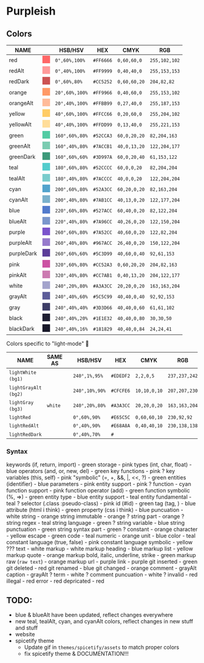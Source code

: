 # Purpleish

## Colors

|  NAME        |                                      |  HSB/HSV         |  HEX        |  CMYK          |  RGB            |
|--------------|--------------------------------------|------------------|-------------|----------------|-----------------|
|  red         |![img](./assets/colors/red.png)       |  `0°,60%,100%`   |  `#FF6666`  |  `0,60,60,0`   |  `255,102,102`  |
|  redAlt      |![img](./assets/colors/redAlt.png)    |  `0°,40%,100%`   |  `#FF9999`  |  `0,40,40,0`   |  `255,153,153`  |
|  redDark     |![img](./assets/colors/redDark.png)   |  `0°,60%,80%`    |  `#CC5252`  |  `0,60,60,20`  |  `204,82,82`    |
|  orange      |![img](./assets/colors/orange.png)    |  `20°,60%,100%`  |  `#FF9966`  |  `0,40,60,0`   |  `255,153,102`  |
|  orangeAlt   |![img](./assets/colors/orangeAlt.png) |  `20°,40%,100%`  |  `#FFBB99`  |  `0,27,40,0`   |  `255,187,153`  |
|  yellow      |![img](./assets/colors/yellow.png)    |  `40°,60%,100%`  |  `#FFCC66`  |  `0,20,60,0`   |  `255,204,102`  |
|  yellowAlt   |![img](./assets/colors/yellowAlt.png) |  `40°,40%,100%`  |  `#FFDD99`  |  `0,13,40,0`   |  `255,221,153`  |
|  green       |![img](./assets/colors/green.png)     |  `160°,60%,80%`  |  `#52CCA3`  |  `60,0,20,20`  |  `82,204,163`   |
|  greenAlt    |![img](./assets/colors/greenAlt.png)  |  `160°,40%,80%`  |  `#7ACCB1`  |  `40,0,13,20`  |  `122,204,177`  |
|  greenDark   |![img](./assets/colors/greenDark.png) |  `160°,60%,60%`  |  `#3D997A`  |  `60,0,20,40`  |  `61,153,122`   |
|  teal        |![img](./assets/colors/teal.png)      |  `180°,60%,80%`  |  `#52CCCC`  |  `60,0,0,20`   |  `82,204,204`   |
|  tealAlt     |![img](./assets/colors/tealAlt.png)   |  `180°,40%,80%`  |  `#7ACCCC`  |  `40,0,0,20`   |  `122,204,204`  |
|  cyan        |![img](./assets/colors/cyan.png)      |  `200°,60%,80%`  |  `#52A3CC`  |  `60,20,0,20`  |  `82,163,204`   |
|  cyanAlt     |![img](./assets/colors/cyanAlt.png)   |  `200°,40%,80%`  |  `#7AB1CC`  |  `40,13,0,20`  |  `122,177,204`  |
|  blue        |![img](./assets/colors/blue.png)      |  `220°,60%,80%`  |  `#527ACC`  |  `60,40,0,20`  |  `82,122,204`   |
|  blueAlt     |![img](./assets/colors/blueAlt.png)   |  `220°,40%,80%`  |  `#7A96CC`  |  `40,26,0,20`  |  `122,150,204`  |
|  purple      |![img](./assets/colors/purple.png)    |  `260°,60%,80%`  |  `#7A52CC`  |  `40,60,0,20`  |  `122,82,204`   |
|  purpleAlt   |![img](./assets/colors/purpleAlt.png) |  `260°,40%,80%`  |  `#967ACC`  |  `26,40,0,20`  |  `150,122,204`  |
|  purpleDark  |![img](./assets/colors/purpleDark.png)|  `260°,60%,60%`  |  `#5C3D99`  |  `40,60,0,40`  |  `92,61,153`    |
|  pink        |![img](./assets/colors/pink.png)      |  `320°,60%,80%`  |  `#CC52A3`  |  `0,60,20,20`  |  `204,82,163`   |
|  pinkAlt     |![img](./assets/colors/pinkAlt.png)   |  `320°,40%,80%`  |  `#CC7AB1`  |  `0,40,13,20`  |  `204,122,177`  |
|  white       |![img](./assets/colors/white.png)     |  `240°,20%,80%`  |  `#A3A3CC`  |  `20,20,0,20`  |  `163,163,204`  |
|  grayAlt     |![img](./assets/colors/grayAlt.png)   |  `240°,40%,60%`  |  `#5C5C99`  |  `40,40,0,40`  |  `92,92,153`    |
|  gray        |![img](./assets/colors/gray.png)      |  `240°,40%,40%`  |  `#3D3D66`  |  `40,40,0,60`  |  `61,61,102`    |
|  black       |![img](./assets/colors/black.png)     |  `240°,40%,20%`  |  `#1E1E32`  |  `40,40,0,80`  |  `30,30,50`     |
|  blackDark   |![img](./assets/colors/blackDark.png) |  `240°,40%,16%`  |  `#181829`  |  `40,40,0,84`  |  `24,24,41`     |

Colors specific to "light-mode" 🤮

|  NAME                |  SAME AS  | | HSB/HSV        | HEX       | CMYK         | RGB            |
|----------------------|-----------|-|----------------|-----------|--------------|----------------|
| `lightWhite (bg1)`   |           | | `240°,1%,95%`  | `#EDEDF2` | `2,2,0,5`    | `237,237,242`  |
| `lightGrayAlt (bg2)` |           | | `240°,10%,90%` | `#CFCFE6` | `10,10,0,10` | `207,207,230`  |
| `lightGray (bg3)`    | `white`   | | `240°,20%,80%` | `#A3A3CC` | `20,20,0,20` |  `163,163,204` |
| `lightRed`           |           | | `0°,60%,90%`   | `#E65C5C` | `0,60,60,10` | `230,92,92`    |
| `lightRedAlt`        |           | | `0°,40%,90%`   | `#E68A8A` | `0,40,40,10` | `230,138,138`  |
| `lightRedDark`       |           | | `0°,40%,70%`   | `#       `|              |                |

### Syntax

keywords (if, return, import) - green
storage - pink
types (int, char, float) - blue
operators (and, or, new, del) - green
key functions - pink ?
key variables (this, self) - pink
"symbolic" (=, +, &&, |, <<, ?) - green
entities (identifier) - blue
parameters - pink
entity support - pink ?
function - cyan
function support - pink
function operator (add) - green
function symbolic (%, =>) - green
entity type - blue
entity support - teal
entity fundamental - teal ?
selector (.class :pseudo-class) - pink
id (#id) - green
tag (tag, <tag></tag>) - blue
attribute (html i think) - green
property (css i think) - blue
puncuation - white
string - orange
string immutable - orange ?
string part - orange ?
string regex - teal
string language - green ?
string variable - blue
string punctuation - green
string syntax part - green ?
constant - orange
character - yellow
escape - green
code - teal
numeric - orange
unit - blue
color - teal
constant language (true, false) - pink
constant language symbolic - yellow ???
text - white
markup - white
markup heading - blue
markup list - yellow
markup quote - orange
markup bold, italic, underline, strike - green
markup raw (`raw text`) - orange
markup url - purple
link - purple
git inserted - green
git deleted - red
git renamed - blue
git changed - orange
comment - grayAlt
caption - grayAlt ?
term - white ?
comment puncuation - white ?
invalid - red
illegal - red
error - red
depricated - red

## TODO:

- blue & blueAlt have been updated, reflect changes everywhere
- new teal, tealAlt, cyan, and cyanAlt colors, reflect changes in new stuff and stuff
- website
- spicetify theme
    - Update gif in `themes/spicetify/assets` to match proper colors
    - fix spicetify theme & DOCUMENTATION!!!

